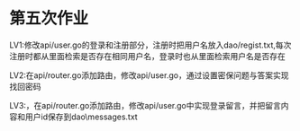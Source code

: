 # 第五次作业

LV1:修改api/user.go的登录和注册部分，注册时把用户名放入dao/regist.txt,每次注册时都从里面检索是否存在相同用户名，登录时也从里面检索用户名是否存在

LV2:在api/router.go添加路由，修改api/user.go，通过设置密保问题与答案实现找回密码

LV3:，在api/router.go添加路由，修改api/user.go中实现登录留言，并把留言内容和用户id保存到dao\messages.txt
